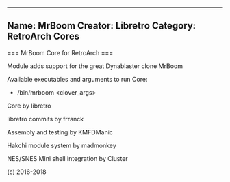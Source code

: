 -----------------------
Name: MrBoom 
Creator: Libretro
Category: RetroArch Cores
-----------------------
=== MrBoom Core for RetroArch ===

Module adds support for the great Dynablaster clone MrBoom

Available executables and arguments to run Core:
- /bin/mrboom <rom> <clover_args>

Core by libretro

libretro commits by frranck

Assembly and testing by KMFDManic

Hakchi module system by madmonkey

NES/SNES Mini shell integration by Cluster

(c) 2016-2018

